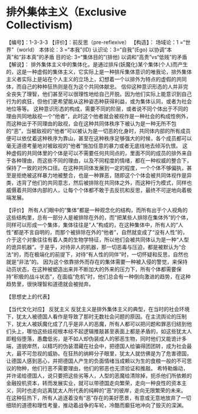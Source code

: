 # 排外集体主义（Exclusive Collectivism)
【编号】：1-3-3-3
【评价】：前反思（pre-reflexive）
【构造】：
场域论：1 =“世界”（world）
本体论：3 =“本我”(ID)
认识论：3=“自我”(Ego)
以协调“本真”和“非本真”的矛盾
目的论: 3=“集体目的”(排他)
以调和“高贵”vs“低贱”的矛盾
【解说】：
    排外集体主义中的集体化，是通过排斥(妖魔化)某个集体(个人)而产生的，这是一种虚假的集体主义，它实际上是一种排斥集体意识的唯我论，排外集体主义者实际上是站在个人主义的立场上，幻想着一个以排外为特点的虚假的共同体，而自己的种种狂热则是在为这个共同体献忠。
信仰这种意识形态的人并非完全丧失了理智，他们甚至可以很理性地给自己开脱。因为他们实际上能意识到自己行为的疯狂，但他们更希望能从这种姿态种获得利益，或为集体认同，或者为社会地位等等。
这种意识形态的构成，需要不同的阶层，或者说不同个体出于不同的理由共同地敌视一个“他者”，此时这个他者就会被视作是一种社会的构成性例外，而这种出于不同理由的敌视，会在这种共同体秩序下被认为是一种无所不包的“恶”，当被敌视的“他者”可以被认为是一切恶的化身时，共同体内部的所有成员便可以依仗着这种秩序为靠山，甚至在这种秩序足够强大的时候，各个成员都可以毫无道德考量地对被敌视的“他者”施加任意的暴力或者无底线地去倾泻仇恨。
这种虚假的共同体里的个体是可以不需要任何共同点的，里面不同的成员的排外来自于各种理由，而这些不同的理由，以及不同程度的情绪，都在一种权威的整合下，保持了一致的对外口径。在这种共同体发展到一定的程度，一个个体不够偏执，甚至是拒绝被这样暴力地被整合，也是一种罪恶，随即这个个体会被共同体视作是异类，违背了他们的共同意志，然后被排除在共同体之外，而这种行为模式，同样也威慑着共同体内部的人，让每个个体都不敢于去反抗和反思，最终不可逆地向着极端发展。

【评价】
    所有人们眼中的“集体”都是一种观念化的结构，而所有出于个人视角的这些结构里，总有一部分人是被排除在外的，而“把某些人排除在集体外”的个体，同样可以形成一个集体，集体往往是“人”构成的，在这种集体中，所有人的“人性”都是不言自明的，而那个被排除在外的“他者”，自然就变成了“没有人性”的，介于这个对象往往有着人类的生物学特征，所以他们会被共同体认为是一种“人型的诡异机器”。于是乎，对待非人的机器，那一切恶毒与压迫，都是被默认为“合法”的，而在极端化的前提下，对待“有人性的同伴”时，一切怀疑和反思，自然也就是“非法”的。
因为这个依靠排外而存在的集体需要一种被入侵的警觉，来保持动员状态，在这种被塑造出来并不断加大的外来的压力下，所有个体都需要保持“积极的战斗状态”，在面临“危机”时，他们总会有一种倒向激进的趋势，在这种趋势里，很快理智和道德就会被抛弃。
    

【思想史上的代表】


【当代文化对应】
反犹主义
反犹主义是排外集体主义的典型，在当时的社会环境下，犹太人被德国人看作是导致了那时无数社会问题的原因。在主流舆论的压制下，犹太人被妖魔化成了几乎是非人的恶魔，所有人都可以把问题和罪恶归结到他们头上，哪怕这些歧视根本经不起逻辑推敲甚至表面上都是矛盾的，如这些犹太人即粗俗堕落，愚蠢低劣，是不如人却伪装成人的邪恶生物，同时他们又能诡计多端，道貌岸然，以精巧的伪装潜藏在社会中，把德国人给骗得团团转，成为社会最大，最不可忽视的威胁。在狂热的纳粹分子眼里，犹太人就仿佛是为了危害德国，让德国人感到恶心，并把德国人产生的负面情绪当成赖以为生的食粮一般的不可思议的物种，他们行恶不需要理由，他们的邪恶也无须验证和推敲。
希特勒煽动，并许诺给德国人，说只要把这些劣等人，人型的恶魔给清除掉，扼杀他们所依赖的金融投机资本，转而发展实业，就可以带德国走向繁荣，走向一种良性的资本主义，同时也走向远离犹太人所代表的纯粹的“恶”的彼岸，走向无限繁荣的未来。
在这种狂热下，所有人追逐着没有“恶”存在的美好愿景，有意或无意地放弃了一切细琐的道德和理性考量，推动着战争的车轮，冷酷而癫狂地冲向了毁灭的深渊。
